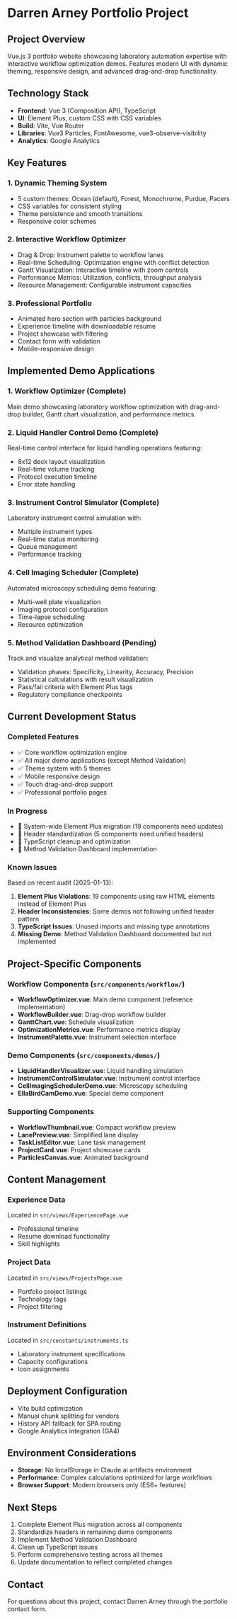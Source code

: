 # Darren Arney Portfolio Project

## Project Overview
Vue.js 3 portfolio website showcasing laboratory automation expertise with interactive workflow optimization demos. Features modern UI with dynamic theming, responsive design, and advanced drag-and-drop functionality.

## Technology Stack
- **Frontend**: Vue 3 (Composition API), TypeScript
- **UI**: Element Plus, custom CSS with CSS variables
- **Build**: Vite, Vue Router
- **Libraries**: Vue3 Particles, FontAwesome, vue3-observe-visibility
- **Analytics**: Google Analytics

## Key Features

### 1. Dynamic Theming System
- 5 custom themes: Ocean (default), Forest, Monochrome, Purdue, Pacers
- CSS variables for consistent styling
- Theme persistence and smooth transitions
- Responsive color schemes

### 2. Interactive Workflow Optimizer
- Drag & Drop: Instrument palette to workflow lanes
- Real-time Scheduling: Optimization engine with conflict detection
- Gantt Visualization: Interactive timeline with zoom controls
- Performance Metrics: Utilization, conflicts, throughput analysis
- Resource Management: Configurable instrument capacities

### 3. Professional Portfolio
- Animated hero section with particles background
- Experience timeline with downloadable resume
- Project showcase with filtering
- Contact form with validation
- Mobile-responsive design

## Implemented Demo Applications

### 1. Workflow Optimizer (Complete)
Main demo showcasing laboratory workflow optimization with drag-and-drop builder, Gantt chart visualization, and performance metrics.

### 2. Liquid Handler Control Demo (Complete)
Real-time control interface for liquid handling operations featuring:
- 8x12 deck layout visualization
- Real-time volume tracking
- Protocol execution timeline
- Error state handling

### 3. Instrument Control Simulator (Complete)
Laboratory instrument control simulation with:
- Multiple instrument types
- Real-time status monitoring
- Queue management
- Performance tracking

### 4. Cell Imaging Scheduler (Complete)
Automated microscopy scheduling demo featuring:
- Multi-well plate visualization
- Imaging protocol configuration
- Time-lapse scheduling
- Resource optimization

### 5. Method Validation Dashboard (Pending)
Track and visualize analytical method validation:
- Validation phases: Specificity, Linearity, Accuracy, Precision
- Statistical calculations with result visualization
- Pass/fail criteria with Element Plus tags
- Regulatory compliance checkpoints

## Current Development Status

### Completed Features
- ✅ Core workflow optimization engine
- ✅ All major demo applications (except Method Validation)
- ✅ Theme system with 5 themes
- ✅ Mobile responsive design
- ✅ Touch drag-and-drop support
- ✅ Professional portfolio pages

### In Progress
- 🔄 System-wide Element Plus migration (19 components need updates)
- 🔄 Header standardization (5 components need unified headers)
- 🔄 TypeScript cleanup and optimization
- 🔄 Method Validation Dashboard implementation

### Known Issues
Based on recent audit (2025-01-13):
1. **Element Plus Violations**: 19 components using raw HTML elements instead of Element Plus
2. **Header Inconsistencies**: Some demos not following unified header pattern
3. **TypeScript Issues**: Unused imports and missing type annotations
4. **Missing Demo**: Method Validation Dashboard documented but not implemented

## Project-Specific Components

### Workflow Components (`src/components/workflow/`)
- **WorkflowOptimizer.vue**: Main demo component (reference implementation)
- **WorkflowBuilder.vue**: Drag-drop workflow builder
- **GanttChart.vue**: Schedule visualization
- **OptimizationMetrics.vue**: Performance metrics display
- **InstrumentPalette.vue**: Instrument selection interface

### Demo Components (`src/components/demos/`)
- **LiquidHandlerVisualizer.vue**: Liquid handling simulation
- **InstrumentControlSimulator.vue**: Instrument control interface
- **CellImagingSchedulerDemo.vue**: Microscopy scheduling
- **EllaBirdCamDemo.vue**: Special demo component

### Supporting Components
- **WorkflowThumbnail.vue**: Compact workflow preview
- **LanePreview.vue**: Simplified lane display
- **TaskListEditor.vue**: Lane task management
- **ProjectCard.vue**: Project showcase cards
- **ParticlesCanvas.vue**: Animated background

## Content Management

### Experience Data
Located in `src/views/ExperiencePage.vue`
- Professional timeline
- Resume download functionality
- Skill highlights

### Project Data
Located in `src/views/ProjectsPage.vue`
- Portfolio project listings
- Technology tags
- Project filtering

### Instrument Definitions
Located in `src/constants/instruments.ts`
- Laboratory instrument specifications
- Capacity configurations
- Icon assignments

## Deployment Configuration
- Vite build optimization
- Manual chunk splitting for vendors
- History API fallback for SPA routing
- Google Analytics integration (GA4)

## Environment Considerations
- **Storage**: No localStorage in Claude.ai artifacts environment
- **Performance**: Complex calculations optimized for large workflows
- **Browser Support**: Modern browsers only (ES6+ features)

## Next Steps
1. Complete Element Plus migration across all components
2. Standardize headers in remaining demo components
3. Implement Method Validation Dashboard
4. Clean up TypeScript issues
5. Perform comprehensive testing across all themes
6. Update documentation to reflect completed changes

## Contact
For questions about this project, contact Darren Arney through the portfolio contact form.